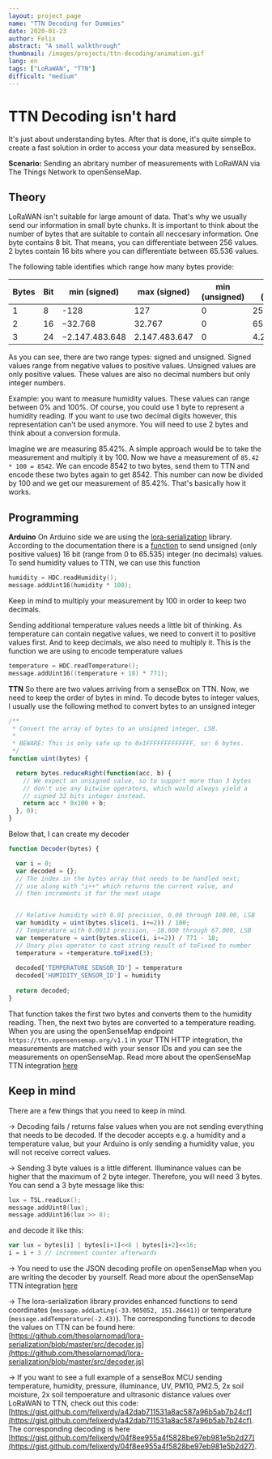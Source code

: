 ```yaml
---
layout: project_page
name: "TTN Decoding for Dummies"
date: 2020-01-23
author: Felix
abstract: "A small walkthrough"
thumbnail: /images/projects/ttn-decoding/animation.gif
lang: en
tags: ["LoRaWAN", "TTN"]
difficult: "medium"
---
```

# TTN Decoding isn't hard
It's just about understanding bytes. After that is done, it's quite simple to create a fast solution in order to access your data measured by senseBox.

__Scenario:__ Sending an abritary number of measurements with LoRaWAN via The Things Network to openSenseMap.

## Theory
LoRaWAN isn't suitable for large amount of data. That's why we usually send our information in small byte chunks. It is important to think about the number of bytes that are suitable to contain all neccesary information. One byte contains 8 bit. That means, you can differentiate between 256 values. 2 bytes contain 16 bits where you can differentiate between 65.536 values.

The following table identifies which range how many bytes provide:

| Bytes | Bit | min (signed)   | max (signed)  | min (unsigned) | max (unsigned) |
|-------|-----|----------------|---------------|----------------|----------------|
| 1     | 8   | -128           | 127           | 0              | 255            |
| 2     | 16  | −32.768        | 32.767        | 0              | 65.535         |
| 3     | 24  | −2.147.483.648 | 2.147.483.647 | 0              | 4.294.967.295  |

As you can see, there are two range types: signed and unsigned. Signed values range from negative values to positive values. Unsigned values are only positive values. These values are also no decimal numbers but only integer numbers.

Example: you want to measure humidity values. These values can range between 0% and 100%. Of course, you could use 1 byte to represent a humidity reading. If you want to use two decimal digits however, this representation can't be used anymore. You will need to use 2 bytes and think about a conversion formula. 

Imagine we are measuring 85.42%. A simple approach would be to take the measurement and multiply it by 100. Now we have a measurement of `85.42 * 100 = 8542`. We can encode 8542 to two bytes, send them to TTN and encode these two bytes again to get 8542. This number can now be divided by 100 and we get our measurement of 85.42%. That's basically how it works.

## Programming

__Arduino__
On Arduino side we are using the [lora-serialization](https://github.com/thesolarnomad/lora-serialization) library. According to the documentation there is a [function](https://github.com/thesolarnomad/lora-serialization#unsigned-16bit-integer-2-bytes) to send unsigned (only positive values) 16 bit (range from 0 to 65.535) integer (no decimals) values. To send humidity values to TTN, we can use this function
```c
humidity = HDC.readHumidity();
message.addUint16(humidity * 100);
```
Keep in mind to multiply your measurement by 100 in order to keep two decimals.

Sending additional temperature values needs a little bit of thinking. As temperature can contain negative values, we need to convert it to positive values first. And to keep decimals, we also need to multiply it. This is the function we are using to encode temperature values
```c
temperature = HDC.readTemperature();
message.addUint16((temperature + 18) * 771);
```

__TTN__
So there are two values arriving from a senseBox on TTN. Now, we need to keep the order of bytes in mind. To decode bytes to integer values, I usually use the following method to convert bytes to an unsigned integer
```js
/**
 * Convert the array of bytes to an unsigned integer, LSB. 
 *
 * BEWARE: This is only safe up to 0x1FFFFFFFFFFFFF, so: 6 bytes.
 */
function uint(bytes) {

  return bytes.reduceRight(function(acc, b) {
    // We expect an unsigned value, so to support more than 3 bytes
    // don't use any bitwise operators, which would always yield a
    // signed 32 bits integer instead.
    return acc * 0x100 + b;
  }, 0);
}
```

Below that, I can create my decoder
```js
function Decoder(bytes) {

  var i = 0;     
  var decoded = {};
  // The index in the bytes array that needs to be handled next;
  // use along with "i++" which returns the current value, and
  // then increments it for the next usage


  // Relative humidity with 0.01 precision, 0.00 through 100.00, LSB
  var humidity = uint(bytes.slice(i, i+=2)) / 100;
  // Temperature with 0.0013 precision, -18.000 through 67.000, LSB
  var temperature = uint(bytes.slice(i, i+=2)) / 771 - 18;
  // Unary plus operator to cast string result of toFixed to number
  temperature = +temperature.toFixed(3);
  
  decoded['TEMPERATURE_SENSOR_ID'] = temperature
  decoded['HUMIDITY_SENSOR_ID'] = humidity
  
  return decoded;
}
```

That function takes the first two bytes and converts them to the humidity reading. Then, the next two bytes are converted to a temperature reading. When you are using the openSenseMap endpoint `https://ttn.opensensemap.org/v1.1` in your TTN HTTP integration, the measurements are matched with your sensor IDs and you can see the measurements on openSenseMap. Read more about the openSenseMap TTN integration [here](https://sensebox.github.io/books-v2/osem/ttn_integration.html)

## Keep in mind
There are a few things that you need to keep in mind. 

→ Decoding fails / returns false values when you are not sending everything that needs to be decoded. If the decoder accepts e.g. a humidity and a temperature value, but your Arduino is only sending a humidity value, you will not receive correct values.

→ Sending 3 byte values is a little different. Illuminance values can be higher that the maximum of 2 byte integer. Therefore, you will need 3 bytes. You can send a 3 byte message like this: 
```c
lux = TSL.readLux();
message.addUint8(lux);
message.addUint16(lux >> 8);
```
and decode it like this:
```js
var lux = bytes[i] | bytes[i+1]<<8 | bytes[i+2]<<16;
i = i + 3 // increment counter afterwards
```

→ You need to use the JSON decoding profile on openSenseMap when you are writing the decoder by yourself. Read more about the openSenseMap TTN integration [here](https://sensebox.github.io/books-v2/osem/ttn_integration.html)

→ The lora-serialization library provides enhanced functions to send coordinates (`message.addLatLng(-33.905052, 151.26641)`) or temperature (`message.addTemperature(-2.43)`). The corresponding functions to decode the values on TTN can be found here: [https://github.com/thesolarnomad/lora-serialization/blob/master/src/decoder.js](https://github.com/thesolarnomad/lora-serialization/blob/master/src/decoder.js)

→ If you want to see a full example of a senseBox MCU sending temperature, humidity, pressure, illuminance, UV, PM10, PM2.5, 2x soil moisture, 2x soil tempoerature and ultrasonic distance values over LoRaWAN to TTN, check out this code: [https://gist.github.com/felixerdy/a42dab711531a8ac587a96b5ab7b24cf](https://gist.github.com/felixerdy/a42dab711531a8ac587a96b5ab7b24cf). The corresponding decoding is here [https://gist.github.com/felixerdy/04f8ee955a4f5828be97eb981e5b2d27](https://gist.github.com/felixerdy/04f8ee955a4f5828be97eb981e5b2d27).



